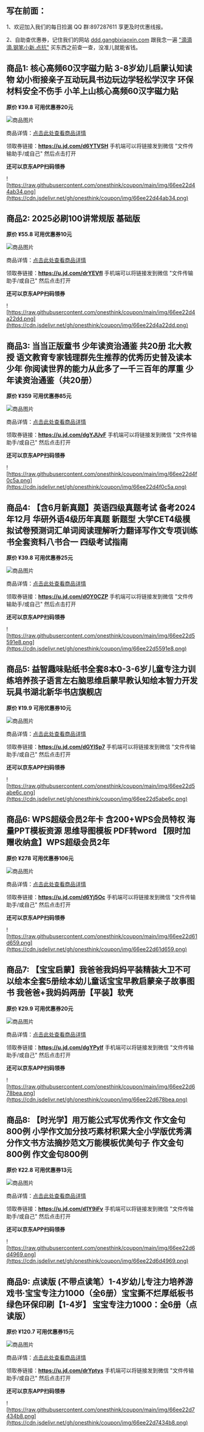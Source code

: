## 写在前面：

1、欢迎加入我们的每日捡漏 QQ 群:897287611 享更及时优惠线报。

2、自助查优惠券，记住我们的网站 [ddd.gangbixiaoxin.com](https://ddd.gangbixiaoxin.com) 跟我念一遍 ["滴滴滴.钢笔小新.点抗"](https://ddd.gangbixiaoxin.com) 买东西之前查一查，没准儿就能省钱。

## 商品1: 核心高频60汉字磁力贴 3-8岁幼儿启蒙认知读物 幼小衔接亲子互动玩具书边玩边学轻松学汉字 环保材料安全不伤手 小羊上山核心高频60汉字磁力贴

**原价 ¥39.8 可用优惠券20元**

![商品图片](http://img14.360buyimg.com/n1/jfs/t1/229679/12/11039/134989/6594bf6dF1bc80172/2980d3239c640af6.jpg)

商品详情：[点击此处查看商品详情](https://union-click.jd.com/jdc?e=1003156031&amp;p=JF8BAdsJK1olXwIAV15bAUgRBl8IGlodWA8LUFhZAEsRBF9MRANLAjZbERscSkAJHTRQRA1CCVkdDwtCWhVLHTdNTwcKBENeCVAfUg8bVip0XQFLHl97KyJcDD5cWTdSGllrCQZVOlwFVjdSYypNSwRwWWcBJwZVblxXDxtxaz5sPnFeIjc5bD90Sih_RDNNOWJ-Eig_Ui91AhtOey5lOGFbNBcqUEp0YW5gWztNAHRgVS4bfElnZht8TgxhJG5lIy06Vj1uUQ9zfCcTOE5hIjkCViNFZRNoewJxSQV1Iyw2ezxzc2lrGSN8KV9pFz4kUht3YAhNbFlmK39mIxo-ajRgdx1rXC98C1V2J14cfjJvYxRoD1lgSQR3ZFtdezBgAWZheAldG1QcEAhfV05VHR8EF2sUbQUDVFlUDkwRCmo4K1sVbUdsU15UD0MWM244G10WWg8LV1tVAUoeBl8IE1wliqu6gdTs3cOu1_GAzOKyiI--gMDVOHsnAF8IGloXXQIFVVxdOHsXAF8LKwV7XFUKVF9fXUl5X29bQlMXDgFsVF9cD0IWAmk4GVoUXwQyZG4ITTdRWTFLQiJqIQcGIRUHUBEWARFcGwx7X15cKBs9TQ5HXAoMelhmBQ5kZF5t)

领取券链接：**https://u.jd.com/d6YTVSH** 手机端可以将链接发到微信 "文件传输助手/或自己" 然后点击打开

**还可以京东APP扫码领券**

![https://raw.githubusercontent.com/onesthink/coupon/main/img/66ee22d44ab34.png](https://cdn.jsdelivr.net/gh/onesthink/coupon/img/66ee22d44ab34.png)

## 商品2: 2025必刷100讲常规版 基础版

**原价 ¥55.8 可用优惠券10元**

![商品图片](http://img14.360buyimg.com/n1/jfs/t1/78208/4/24480/166439/66a1fd0aF984a10f5/218016ab808f7649.jpg)

商品详情：[点击此处查看商品详情](https://union-click.jd.com/jdc?e=1003156031&amp;p=JF8BAa0JK1olXwQEU1pYAUgTCl8IGlocWwEKUVZUCU0RBV9MRANLAjZbERscSkAJHTRQRA1CCVkdDwtCWhVLHTdNTwcKBENeCVAfUg8bZBgLHDpmHAVhFAQhWjd0Qgh0eThMHlpaOlwqfh1gRyZBRQYTDlt4KzU5DVxXDxtxaz5sLn1cIic9WDJkZC5_RAlNOWV2Ej0_VT11SilOewBlPmFbKBcrektkYSZgWzh3AHVgHQwbfxN3Uxt7bAxhJGJRIwc-VDxIYwlzfSdrClllIj0EcBF3Ww9QbDhyHnEAMDskawJTdG58D1lgbW9JCy4ocRxwYD9qHSZDPmR_Fjo_dA0bD18JK1gUXQELUllbAU4nM28IKxp7XQMCVVZdD0wnAl8IHVgSVA8BUVZVC0gQM28AHGvC8L7X3u-IgPLDneffovzA1LrWytZtOHsUM28JGlkVWQEDVl5tOEsUM2w4RTUUDgAAVFtaACVLAzxRE14SFWgCVVpbAEwSAV8KGloXXzYyZDkqC0x2cC4LeBtPIVR-Nx86dCl0WixUQzUXKnBUIxoUQRVKBTxVYSR-OQMyVG4)

领取券链接：**https://u.jd.com/drYEVfI** 手机端可以将链接发到微信 "文件传输助手/或自己" 然后点击打开

**还可以京东APP扫码领券**

![https://raw.githubusercontent.com/onesthink/coupon/main/img/66ee22d4a22dd.png](https://cdn.jsdelivr.net/gh/onesthink/coupon/img/66ee22d4a22dd.png)

## 商品3: 当当正版童书 少年读资治通鉴 共20册 北大教授 语文教育专家钱理群先生推荐的优秀历史普及读本 少年 你阅读世界的能力从此多了一千三百年的厚重 少年读资治通鉴（共20册）

**原价 ¥359 可用优惠券85元**

![商品图片](http://img14.360buyimg.com/n1/jfs/t1/234150/7/12795/160613/65d1c1d7F3b553358/540ab2e4c5014be5.jpg)

商品详情：[点击此处查看商品详情](https://union-click.jd.com/jdc?e=1003156031&amp;p=JF8BAdoJK1olXwUGXFxVCkoRB18IGlocWg8CVV1fDE8eBV9MRANLAjZbERscSkAJHTRQRA1CCVkdDwtCWhVLHTdNTwcKBENeCVAfUg8bRhJyaC98H2VwBiAEXCxfQ2pIey59XVADOlwEU0lqRwdJfwAcCXl6IAFUdFxXDxtxaz5sLnleICctazxecCx-cglNOWVEEioVVTx1Ah9Oby5lOWFYKBcrekpHYW58Wy1nB2ZgHQwbfiJBahsJaAxhJG5lIxciSD9-dwhzfCcTOE5hIjkCViNFZRNbeFpiHXBrNDopazRUdQZ0cix2OkRiVgw-fzhzCg9XezlhXFNdNAEpaDJlYCh8Ygl8KmVlFCo0aC1sY3sKbk8XKDZaKjwCXE0eQQ9VZT5LCARcKSA8XDR3D2M4GmsWXAYFXVhaDkISM18IG2tUMwYBUllZDkwUM244G10WWg8LV1pcCUkeAV8IE1wliqu6gdTs3cOu1_GAzOKyiI--gMDVOHsnAF8IGloXXQIFVVxdOHsXAF8LKwV7XFUHBgsPDhl5X29bQlMRXwVsXFZbAE0RBF8KGloXXzYyZBsgcjhjai1raQlrBFJlHB5YSCtia29eGjUXBF0AKRo1SS9MCjt3Yy9KVHoyVG4)

领取券链接：**https://u.jd.com/dgYJUvF** 手机端可以将链接发到微信 "文件传输助手/或自己" 然后点击打开

**还可以京东APP扫码领券**

![https://raw.githubusercontent.com/onesthink/coupon/main/img/66ee22d4f0c5a.png](https://cdn.jsdelivr.net/gh/onesthink/coupon/img/66ee22d4f0c5a.png)

## 商品4: 【含6月新真题】英语四级真题考试 备考2024年12月 华研外语4级历年真题 新题型 大学CET4级模拟试卷预测词汇单词阅读理解听力翻译写作文专项训练书全套资料八书合一 四级考试指南

**原价 ¥39.8 可用优惠券25元**

![商品图片](http://img14.360buyimg.com/n1/jfs/t1/243469/25/13174/146532/66851ac1F3d0efc25/ea844fc9c0cb394a.jpg)

商品详情：[点击此处查看商品详情](https://union-click.jd.com/jdc?e=1003156031&amp;p=JF8BAdQJK1olXwQAVV9fDU0QAF8IG1oWXgQBXVZcCXtTXDdWRGtMGENDFlVDFhBPXDlfTwQKBlMdBgABFhNSVzMXQh5JAAhADhpRSUNUXDN8cF9mNmBABD9faRlWcxJsTToTMwRWFypVbk9pBxIIGxtOAgZxMkkdBD9udwp_Qg5QKQRUBCkubxxwcRh3eD9TWGNdNyEkbyxVZ21dZztPCxIBIzsCbyJgdyZLfgNqImVbHR4pei9PdAx3RS8XKWF1Nz0DcD58dQ1Sb11xFA5fAS42Sz8VcBh_GjhKK2RlJypcawt3AQdvYj9-AXF7NDgkayhWYzBrazhPNQ52VSo_fzhsXxtxezhsPn1eLC5JCj4DARo4Zw9UA3Z6DQY9dDFXRG1deToLWlYFElJROEonAG4IHFITWgALUW5tCEsnQgEPGl0TWQMyVW5dDkgQCmYLH1oVVQIAZF5VD3vArtfdkerA1b_WytaKsezCitPchdMlbTYBZF5cCUkXB2gJGVslbQYBZF1tViUWUGkLGVxCCWheVA0EAExHXAEIGlsUWwAEU25fCUoVAV84KxodHlleIDVZeyBxQT9pGTpHHHZ_MAg8DiUVVyx8Ez0RIwJ_VF4dUxQXcAk4G2s)

领取券链接：**https://u.jd.com/dOY0CZP** 手机端可以将链接发到微信 "文件传输助手/或自己" 然后点击打开

**还可以京东APP扫码领券**

![https://raw.githubusercontent.com/onesthink/coupon/main/img/66ee22d5591e8.png](https://cdn.jsdelivr.net/gh/onesthink/coupon/img/66ee22d5591e8.png)

## 商品5: 益智趣味贴纸书全套8本0-3-6岁儿童专注力训练培养孩子语言左右脑思维启蒙早教认知绘本智力开发玩具书湖北新华书店旗舰店

**原价 ¥19.9 可用优惠券10元**

![商品图片](http://img14.360buyimg.com/n1/jfs/t1/160969/32/30434/225795/63198e58Ed1367b9c/acdccc4949156b69.jpg)

商品详情：[点击此处查看商品详情](https://union-click.jd.com/jdc?e=1003156031&amp;p=JF8BAdkJK1olXwIAV1xUCE0fCl8IGloWXQAAVlZfCUsVCl9MRANLAjZbERscSkAJHTRQRA1CCVkdDwtCWhVLHTdNTwcKBENeCVAfUg8bdRFBTgdRNFpbJAYDDx5QAxRwGzwRI0JwOlwvbzBpRidBYS1VVVwLFAILClxXDxtxaz5iBGVDIAEhWDxeZCh8RA1NOWVqEj4VVTx1Sj1ObT5lDWFbKBc-QEpwYSZgWzh3B1ZgHSobfjJNUBtBeAxhJG5lIy0iTzx-fw1zfCcTOE5hIjkCViNFZRBxbxJuHGZdCSgpbBkQdwZSciJmIkR0NiUqaxJoXwxAYzlsPmIEIDc2ezx1YCh8Ygl2JGVhECoCWi9sY3sKbk8XKDZ6JCIdWgliSw99Ww1jWnpgEB4bX0hRD2M4GmsWXAYFXVhaDkISM18IG2tUMwYBU1dVCHsWM28OGFwcVAUGVVxZDU8nA2cPK4y45dOI5YvVsZ-Ji7ixvI6c4dKc3G5tOEgnA24JGVsRWgcAVG5tCEgnAF9WdVpGWgMKVVdVZhcXUDYAHQNcMwYDUl5VCkofM20JGlkXbTYyIiAUXRdTajNRawNLWlNFVCUlCCwTfSt6dVlnOn18ERYUcj1XCzUBWwdDXzYCZA)

领取券链接：**https://u.jd.com/dGYlSp7** 手机端可以将链接发到微信 "文件传输助手/或自己" 然后点击打开

**还可以京东APP扫码领券**

![https://raw.githubusercontent.com/onesthink/coupon/main/img/66ee22d5abe6c.png](https://cdn.jsdelivr.net/gh/onesthink/coupon/img/66ee22d5abe6c.png)

## 商品6: WPS超级会员2年卡 含200+WPS会员特权 海量PPT模板资源 思维导图模板 PDF转word 【限时加赠收纳盒】WPS超级会员2年

**原价 ¥278 可用优惠券106元**

![商品图片](http://img14.360buyimg.com/n1/jfs/t1/130461/22/45565/65249/66e1bd21F67aec240/b114b2e0e46d1aa5.png)

商品详情：[点击此处查看商品详情](https://union-click.jd.com/jdc?e=1003156031&amp;p=JF8BAd0JK1olXwIAVlxcC0oVCl8IGlsVXwILXFZZAEsUBl9MRANLAjZbERscSkAJHTRQRA1CCVkdDwtCWhVLHTdNTwcKBENeCVAfUg8beyt1bzJ8IXMHHQo2eE5PeB14RyBLCgR1OlxYCRRTfzxYZj5xCwZDJBcDD1xXDxtxazliPm1BIjcHWD90Sih8GTtNOWVEEikVUi51AgdOby5lPmFbBhcpQEpyYSYJWyxdB2JgHSYbaBN3UBtrcAxhJG5iIBcUTD9ucwlzfCcTOE5hIjkCViNFZRB_bChtW3JdMD0kbDRLYxZ4cixmLkF0Nj44axJRF2x_bzltPnJxARkpcR1xYDdrXC9sNWJ1NxcYfzJFYxRoD1lgSQR3ZCZfCUgTVToJfjlnKwNUJxk0bBlJSx8EF2sUbQUDVFlUDkwRCmo4K1sVbUdsVF9ZCUIWBm04GmsVWwUFXVdeDEoTBGYPK1sdWjbV-eaIgvrCi9bchdPC5KHX3eKJlsMnM18LK1sUXAQCUFlcCksnM28LK1glA2gDB1hfCE4QAwFUGwhMVQ4FCzBdCU8eAmYAEmsXXAcAVm5tODNTfhthcidgWE9WPy5YUDBlczNzRQwXKmgAUV8CTDdEUxJtfw0VHHZLClltCHs)

领取券链接：**https://u.jd.com/d6Yj5Oc** 手机端可以将链接发到微信 "文件传输助手/或自己" 然后点击打开

**还可以京东APP扫码领券**

![https://raw.githubusercontent.com/onesthink/coupon/main/img/66ee22d61d659.png](https://cdn.jsdelivr.net/gh/onesthink/coupon/img/66ee22d61d659.png)

## 商品7: 【宝宝启蒙】我爸爸我妈妈平装精装大卫不可以绘本全套5册绘本幼儿童话宝宝早教启蒙亲子故事图书 我爸爸+我妈妈两册【平装】软壳

**原价 ¥29.9 可用优惠券20元**

![商品图片](http://img14.360buyimg.com/n1/jfs/t1/225033/19/22203/73344/668247e9F673908a1/cb556d7790f9632d.jpg)

商品详情：[点击此处查看商品详情](https://union-click.jd.com/jdc?e=1003156031&amp;p=JF8BAdUJK1olXwMLV1xcC0MeA18IGlsUVQYHUVlfDkkfB19MRANLAjZbERscSkAJHTRQRA1CCVkdDwtCWhVLHTdNTwcKBENeCVAfUg8bWilWbyJyDXpCV19cYR5USg5fRAJMIQNSOlwYQDxRRRgJYzN0I2dcEl0mQFxXDxtxazliLk9FIzc9bzxeeCp-Yj9NOWJyEj0vUix1Ah9OewBmJGFbKBcpekpxYSZaWzhnB2VgHSYbfjJgdBhRfAxhJG5lIz0qSDwVWQlzfCcTOE5hIjkCViNFZRNuby9lVXBgMA4qazsDABh8Yid8JHV9FT4VcCljWm9UbTJ9OnIDIFkrcRlydB1rRyxsC1V2JyEdfiJ3W19fZDNdKFZBNjwaXABAdhN9aT9GKX5UWFJtCXsUAm8PEl0SWw8HZG5dCHtWbW8OH1oQXAQCZF9tCE0UBGYBGF8UVQ8LUG5dAEwn1MKwztGkiI67gMDV3_Kw1ua0z8WdbTYyV25dCUoVA2sPGlkVbTYCV25eOBV5AjwPHlIVXgRsCF4OUUNFVGxmG1oTXgcAVVhtCkoWAW04K2tMG1h2LTkNdAsUAm5hThhcPFFdDQchDRt5ASpAbB1TKgd6PD8jaRVRABRAK1sl)

领取券链接：**https://u.jd.com/dgYPylf** 手机端可以将链接发到微信 "文件传输助手/或自己" 然后点击打开

**还可以京东APP扫码领券**

![https://raw.githubusercontent.com/onesthink/coupon/main/img/66ee22d678bea.png](https://cdn.jsdelivr.net/gh/onesthink/coupon/img/66ee22d678bea.png)

## 商品8: 【时光学】用万能公式写优秀作文 作文金句800例 小学作文加分技巧素材积累大全小学版优秀满分作文书方法摘抄范文万能模板优美句子 作文金句800例 作文金句800例

**原价 ¥22.8 可用优惠券13元**

![商品图片](http://img14.360buyimg.com/n1/jfs/t1/203/20/24303/185755/66a6ffd7Fb17c1351/5c989e5b5990b2c8.jpg)

商品详情：[点击此处查看商品详情](https://union-click.jd.com/jdc?e=1003156031&amp;p=JF8BAdUJK1olXwIBUV1dAEwUBF8IGlsVXQYDUF9dC04eB19MRANLAjZbERscSkAJHTRQRA1CCVkdDwtCWhVLHTdNTwcKBENeCVAfUg8bcwRtcDpqAHRQKRsgdhxNcDBtHCRvWXN3Olw7fA18eg0BEysRBHZWAT0GVVxXDxtxazliPmVFIDc5bTx0Vi9-cj9NOWViEioVUit1SgdOeC5lO2FYJBcpUEp0YW5oWzhdAH9gHRgbfBNzYBsJaAxhJG5kIy0USz1-fwxzfCcTOE5hIjkCViNFZRNhbyhqH3IAAj0pUQ0QYzB8cjhMOlpiVgw7fwJ_F2x_bwRiLnFLVAEpChl0YzdrRyxsNW97JyUZfyJBW18AWQNMIUVdNDshSEpOeDcBTilFHEVUWFJtCXsUAm8PEl0SWw8HZG5dCHtWbW8KHlwXXwALZF9tCE0UBGYBGF8VXgcAV25dAEwn1MKwztGkiI67gMDV3_Kw1ua0z8WdbTYyV25dCUoVA2sPGlkVbTYCV25eOBV5AjwPHg8UWQBsCF4OUUNDAC1mG1oSVAILXV9tCkoWAW04K2tlNmNpNSEAehlqRhJ2TAFmAmMFKyRZfT55AQl8XTBsPw8KJFoEeB9CYDRVK1sl)

领取券链接：**https://u.jd.com/d1Y9iFv** 手机端可以将链接发到微信 "文件传输助手/或自己" 然后点击打开

**还可以京东APP扫码领券**

![https://raw.githubusercontent.com/onesthink/coupon/main/img/66ee22d6d4969.png](https://cdn.jsdelivr.net/gh/onesthink/coupon/img/66ee22d6d4969.png)

## 商品9: 点读版 (不带点读笔）1-4岁幼儿专注力培养游戏书·宝宝专注力1000（全6册）宝宝撕不烂厚纸板书 绿色环保印刷【1-4岁】 宝宝专注力1000：全6册（点读版）

**原价 ¥120.7 可用优惠券15元**

![商品图片](http://img14.360buyimg.com/n1/jfs/t1/165814/38/38650/270609/66208d1fF1e1bc383/e62ce7b8fd783811.jpg)

商品详情：[点击此处查看商品详情](https://union-click.jd.com/jdc?e=1003156031&amp;p=JF8BAdsJK1olXwUGXFxVCkoRB18IGloSVQAAXFhVC08QAV9MRANLAjZbERscSkAJHTRQRA1CCVkdDwtCWhVLHTdNTwcKBENeCVAfUg8bVQltUzwVNWNEBwgoWBZNVBQATiVwXk5wOlwVTAJxahdBRlpUC0JqVgE0TlxXDxtxaz5hBE9DIAEHbDJ0Vix_GSdNOWV-EikvVTh1Aj1OeBBlPmFYNBcpUEtlYSYJWy1nB1VgHTYbfyJBUxZreAxhJG5lIxcqVD9uZwlzfCcTOE5hIjkCViNFZRNtbFpqHnBrAjspayBLdzBwci9cCEJiVio5fxJrCxhhcwtiFHIKIiw5byh1YCh8Ygl8KnV1FCg0eC1sY3sKbk8XKDZmDTomVygJcAxWeTJwO0RhHQkPdhVRD2M4GmsWXAYFXVhaDkISM18IG2tUMwYBUllZDkwUM244G10WWg8LV1pdDUkWA18IE1wliqu6gdTs3cOu1_GAzOKyiI--gMDVOHsnAF8IGloXXQIFVVxdOHsXAF8LKwV7XFUKVFheWEN5X29bQlNCGE9sVF9cDkoSA204GVoUXwQyZG4Lbi5fZG9gfh1GC3NSCQQKc0NCfQoLUyl7X05GHTg0cAJKAi5eXzMXAm9EZF5t)

领取券链接：**https://u.jd.com/drYptys** 手机端可以将链接发到微信 "文件传输助手/或自己" 然后点击打开

**还可以京东APP扫码领券**

![https://raw.githubusercontent.com/onesthink/coupon/main/img/66ee22d7434b8.png](https://cdn.jsdelivr.net/gh/onesthink/coupon/img/66ee22d7434b8.png)

